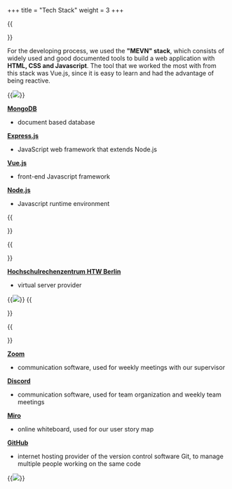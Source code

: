 +++
title = "Tech Stack"
weight = 3
+++


{{<section title="Developing Tools">}}

For the developing process, we used the **"MEVN" stack**, which consists of widely used and good documented tools to build a web application with **HTML, CSS and Javascript**. The tool that we worked the most with from this stack was Vue.js, since it is easy to learn and had the advantage of being reactive.

{{<image src="mevn-stack-functions.png" caption="source: https://www.arkasoftwares.com/images/inner-pages/mevn-stack-functions.png">}}

**[MongoDB](https://www.mongodb.com/)**
* document based database

**[Express.js](https://expressjs.com/)**
* JavaScript web framework that extends Node.js

**[Vue.js](https://v3.vuejs.org/)**
* front-end Javascript framework

**[Node.js](https://nodejs.org/en/)**
* Javascript runtime environment 

{{</section>}}

{{<section title="Deploying Tools">}}

**[Hochschulrechenzentrum HTW Berlin](https://rz.htw-berlin.de/)**
* virtual server provider

{{<image src="deployment.png">}}
{{</section>}}

{{<section title="Organizing Tools">}}

**[Zoom](https://zoom.us/)**
* communication software, used for weekly meetings with our supervisor

**[Discord](https://discord.com/)**
* communication software, used for team organization and weekly team meetings

**[Miro](https://miro.com/)**
* online whiteboard, used for our user story map

**[GitHub](https://github.com/)**
* internet hosting provider of the version control software Git, to manage multiple people working on the same code

{{<image src="organization.png">}}